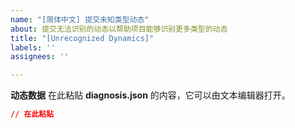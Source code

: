 ```yaml
---
name: "[简体中文] 提交未知类型动态"
about: 提交无法识别的动态以帮助项目能够识别更多类型的动态
title: "[Unrecognized Dynamics]"
labels: ''
assignees: ''

---
```


<!-- 请务必在上方文本框处 [Unrecognized Dynamics] 后填入清晰明了的标题 -->
<!-- 如果您了解怎么做，请在 diagnosis.json 中定位 ["diagnosis"][index]["desc"]["type"] 的值并在标题中包括它-->

**动态数据**
在此粘贴 **diagnosis.json** 的内容，它可以由文本编辑器打开。
```json
// 在此粘贴
```
